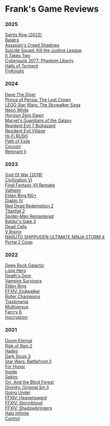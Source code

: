 # Frank's Game Reviews

### 2025
[Saints Row (2022)](./2025/SaintsRow.md) <br>
[Balatro](./2025/Balatro.md) <br>
[Assassin's Creed Shadows](2025/ACShadows.md)<br>
[Suicide Squad: Kill the Justice League](2025/SuicideSquad.md)<br>
[It Takes Two](2025/ItTakesTwo.md)<br>
[Cyberpunk 2077: Phantom Liberty](2025/CyberpunkPhantomLiberty.md)<br>
[Halls of Torment](2025/HallsOfTorment.md)<br>
[FlyKnight](2025/FlyKnight.md)<br>

### 2024
[Dave The Diver](./2024/DaveTheDiver.md) <br>
[Prince of Persia: The Lost Crown](./2024/PrinceOfPersia.md) <br>
[LEGO Star Wars: The Skywalker Saga](./2024/LegoStarWars.md) <br>
[Neon White](./2024/NeonWhite.md) <br>
[Horizon Zero Dawn](./2024/HorizonZeroDawn.md) <br>
[Marvel's Guardians of the Galaxy](2024/Guardians.md)<br>
[Resident Evil 7 Biohazard](2024/ResidentEvil7.md)<br>
[Resident Evil Village](2024/ResidentEvil8.md)<br>
[Hi-Fi RUSH](2024/HiFiRush.md)<br>
[Path of Exile](2024/PathOfExile.md)<br>
[Cocoon](2024/Cocoon.md)<br>
[Remnant II](2024/Remnant2.md)<br>

### 2023
[God Of War (2018)](2023/GodOfWar.md)<br>
[Civilization VI](2023/Civ6.md)<br>
[Final Fantasy VII Remake](2023/FF7R.md)<br>
[Valheim](2023/Valheim.md)<br>
[Elden Ring NG+](2023/EldenRingNGPlus.md)<br>
[Diablo IV](2023/DiabloIV.md)<br>
[Red Dead Redemption 2](2023/RedDeadRedemption2.md)<br>
[Titanfall 2](2023/Titanfall2.md)<br>
[Spider-Man Remastered](2023/SpiderMan.md)<br>
[Baldur's Gate 3](2023/BaldursGate3.md)<br>
[Dead Cells](2023/DeadCells.md)<br>
[V Rising](2023/VRising.md)<br>
[NARUTO SHIPPUDEN ULTIMATE NINJA STORM 4](2023/Naruto.md)<br>
[Portal 2 Coop](2023/Portal2.md)<br>

### 2022
[Deep Rock Galactic](2022/DeepRockGalactic.md)<br>
[Loop Hero](2022/LoopHero.md)<br>
[Death's Door](2022/DeathsDoor.md)<br>
[Vampire Survivors](2022/VampireSurvivors.md)<br>
[Elden Ring](2022/EldenRing.md)<br>
[FFXIV: Endwalker](2022/Endwalker.md)<br>
[Roller Champions](2022/RollerChampions.md)<br>
[Trackmania](2022/Trackmania.md)<br>
[Multiversus](2022/Multiversus.md)<br>
[Farcry 6](2022/Farcry6.md)<br>
[Inscryption](2022/Inscryption.md)<br>

### 2021
[Doom Eternal](2021/DoomEternal.md)<br>
[Risk of Rain 2](2021/RiskOfRain2.md)<br>
[Hades](2021/Hades.md)<br>
[Dark Souls 3](2021/DarkSouls3.md)<br>
[Star Wars: Battlefront II](2021/Battlefront2.md)<br>
[For Honor](2021/ForHonor.md)<br>
[Inside](2021/Inside.md)<br>
[Sekiro](2021/Sekiro.md)<br>
[Ori: And the Blind Forest](2021/Ori.md)<br>
[Divinity: Original Sin II](2021/Divinity2.md)<br>
[Going Under](2021/GoingUnder.md)<br>
[FFXIV: Heavensward](2021/Heavensward.md)<br>
[FFXIV: Stormblood](2021/Stormblood.md)<br>
[FFXIV: Shadowbringers](2021/Shadowbringers.md)<br>
[Halo Infinite](2021/HaloInfinite.md)<br>
[Control](2021/Control.md)<br>